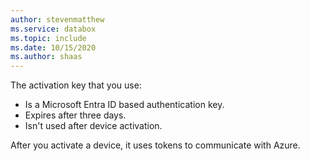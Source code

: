 ```yaml
---
author: stevenmatthew
ms.service: databox  
ms.topic: include
ms.date: 10/15/2020
ms.author: shaas
---
```


The activation key that you use:

- Is a Microsoft Entra ID based authentication key.
- Expires after three days.
- Isn't used after device activation.

After you activate a device, it uses tokens to communicate with Azure.

